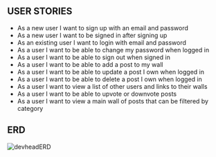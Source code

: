 ## USER STORIES

- As a new user I want to sign up with an email and password
- As a new user I want to be signed in after signing up
- As an existing user I want to login with email and password
- As a user I want to be able to change my password when logged in
- As a user I want to be able to sign out when signed in
- As a user I want to be able to add a post to my wall
- As a user I want to be able to update a post I own when logged in
- As a user I want to be able to delete a post I own when logged in
- As a user I want to view a list of other users and links to their walls
- As a user I want to be able to upvote or downvote posts
- As a user I want to view a main wall of posts that can be filtered by category

## ERD

![devheadERD](https://media.git.generalassemb.ly/user/35033/files/e1a56380-b173-11eb-82e3-56e54747e6f0)
